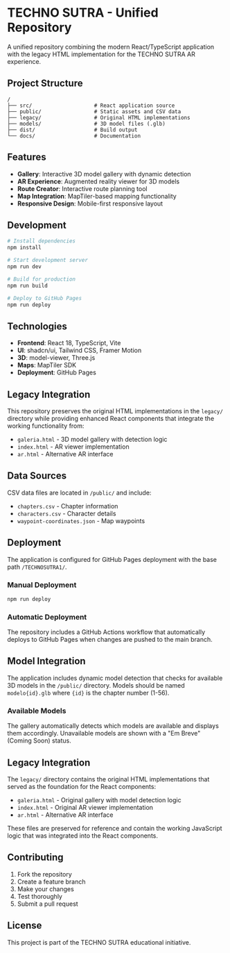 # TECHNO SUTRA - Unified Repository

A unified repository combining the modern React/TypeScript application with the legacy HTML implementation for the TECHNO SUTRA AR experience.

## Project Structure

```
/
├── src/                    # React application source
├── public/                 # Static assets and CSV data
├── legacy/                 # Original HTML implementations
├── models/                 # 3D model files (.glb)
├── dist/                   # Build output
└── docs/                   # Documentation
```

## Features

- **Gallery**: Interactive 3D model gallery with dynamic detection
- **AR Experience**: Augmented reality viewer for 3D models
- **Route Creator**: Interactive route planning tool
- **Map Integration**: MapTiler-based mapping functionality
- **Responsive Design**: Mobile-first responsive layout

## Development

```bash
# Install dependencies
npm install

# Start development server
npm run dev

# Build for production
npm run build

# Deploy to GitHub Pages
npm run deploy
```

## Technologies

- **Frontend**: React 18, TypeScript, Vite
- **UI**: shadcn/ui, Tailwind CSS, Framer Motion
- **3D**: model-viewer, Three.js
- **Maps**: MapTiler SDK
- **Deployment**: GitHub Pages

## Legacy Integration

This repository preserves the original HTML implementations in the `legacy/` directory while providing enhanced React components that integrate the working functionality from:

- `galeria.html` - 3D model gallery with detection logic
- `index.html` - AR viewer implementation
- `ar.html` - Alternative AR interface

## Data Sources

CSV data files are located in `/public/` and include:
- `chapters.csv` - Chapter information
- `characters.csv` - Character details
- `waypoint-coordinates.json` - Map waypoints

## Deployment

The application is configured for GitHub Pages deployment with the base path `/TECHNOSUTRA1/`.

### Manual Deployment

```bash
npm run deploy
```

### Automatic Deployment

The repository includes a GitHub Actions workflow that automatically deploys to GitHub Pages when changes are pushed to the main branch.

## Model Integration

The application includes dynamic model detection that checks for available 3D models in the `/public/` directory. Models should be named `modelo{id}.glb` where `{id}` is the chapter number (1-56).

### Available Models

The gallery automatically detects which models are available and displays them accordingly. Unavailable models are shown with a "Em Breve" (Coming Soon) status.

## Legacy Integration

The `legacy/` directory contains the original HTML implementations that served as the foundation for the React components:

- `galeria.html` - Original gallery with model detection logic
- `index.html` - Original AR viewer implementation
- `ar.html` - Alternative AR interface

These files are preserved for reference and contain the working JavaScript logic that was integrated into the React components.

## Contributing

1. Fork the repository
2. Create a feature branch
3. Make your changes
4. Test thoroughly
5. Submit a pull request

## License

This project is part of the TECHNO SUTRA educational initiative.
